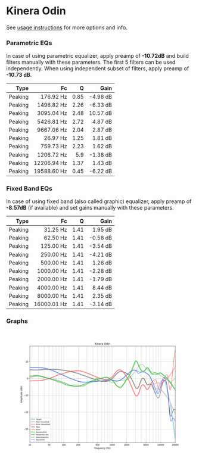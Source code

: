 # Kinera Odin
See [usage instructions](https://github.com/jaakkopasanen/AutoEq#usage) for more options and info.

### Parametric EQs
In case of using parametric equalizer, apply preamp of **-10.72dB** and build filters manually
with these parameters. The first 5 filters can be used independently.
When using independent subset of filters, apply preamp of **-10.73 dB**.

| Type    | Fc          |    Q | Gain     |
|--------:|------------:|-----:|---------:|
| Peaking | 176.92 Hz   | 0.85 | -4.98 dB |
| Peaking | 1496.82 Hz  | 2.26 | -6.33 dB |
| Peaking | 3095.04 Hz  | 2.48 | 10.57 dB |
| Peaking | 5426.81 Hz  | 2.72 | 4.87 dB  |
| Peaking | 9667.06 Hz  | 2.04 | 2.87 dB  |
| Peaking | 26.97 Hz    | 1.25 | 1.81 dB  |
| Peaking | 759.73 Hz   | 2.23 | 1.62 dB  |
| Peaking | 1206.72 Hz  | 5.9  | -1.38 dB |
| Peaking | 12206.94 Hz | 1.37 | 1.43 dB  |
| Peaking | 19588.60 Hz | 0.45 | -6.22 dB |

### Fixed Band EQs
In case of using fixed band (also called graphic) equalizer, apply preamp of **-8.57dB**
(if available) and set gains manually with these parameters.

| Type    | Fc          |    Q | Gain     |
|--------:|------------:|-----:|---------:|
| Peaking | 31.25 Hz    | 1.41 | 1.95 dB  |
| Peaking | 62.50 Hz    | 1.41 | -0.58 dB |
| Peaking | 125.00 Hz   | 1.41 | -3.54 dB |
| Peaking | 250.00 Hz   | 1.41 | -4.21 dB |
| Peaking | 500.00 Hz   | 1.41 | 1.26 dB  |
| Peaking | 1000.00 Hz  | 1.41 | -2.28 dB |
| Peaking | 2000.00 Hz  | 1.41 | -1.79 dB |
| Peaking | 4000.00 Hz  | 1.41 | 8.44 dB  |
| Peaking | 8000.00 Hz  | 1.41 | 2.35 dB  |
| Peaking | 16000.01 Hz | 1.41 | -3.14 dB |

### Graphs
![](./Kinera%20Odin.png)
